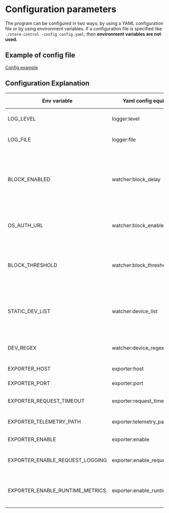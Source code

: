 # Configuration parameters

The program can be configured in two ways: by using a YAML configuration file or by using environment variables. If a configuration file is specified like `./storm-control -config config.yaml`, then **environment variables are not used.**

## Example of config file
[Config example](./config_example.yaml)


## Configuration Explanation

Env variable                    | Yaml config equivalent         | default value               | description                                                                            |
---                             |  ---                           |  ---                        | ---                                                                                    |
LOG_LEVEL                       | logger:level                   | debug                       | Storm control log level                                                                |
LOG_FILE                        | logger:file                    |                             | Log file (if not specified when stdout)                                                |
BLOCK_ENABLED                   | watcher:block_delay            | 10                          | Time duration in seconds before the unblock process initiates, after the block action. |
OS_AUTH_URL                     | watcher:block_enabled          | false                       | Enable block action in case of detected storm control                                  |
BLOCK_THRESHOLD                 | watcher:block_threshold        | 100                         | Threshold of broadcast and multicast packets to trigger block action                   |
STATIC_DEV_LIST                 | watcher:device_list            |                             | Static interface list if specified when device_regex is not checked                    |
DEV_REGEX                       | watcher:device_regex           | ^tap.{8}-.{2}$              | Regexp for search interfaces to monitor                                                |
EXPORTER_HOST                   | exporter:host                  | localhost                   | Exporter host to bind                                                                  |
EXPORTER_PORT                   | exporter:port                  | 8080                        | Exporter port to bind                                                                  |
EXPORTER_REQUEST_TIMEOUT        | exporter:request_timeout       | 10                          | Request timeout seconds                                                                |
EXPORTER_TELEMETRY_PATH         | exporter:telemetry_path        | /metrics                    | Exporter telemetry path                                                                |
EXPORTER_ENABLE                 | exporter:enable                | true                        | Enable exporter                                                                        |
EXPORTER_ENABLE_REQUEST_LOGGING | exporter:enable_request_logging| true                        | Activate logging for exporter API requests                                             |
EXPORTER_ENABLE_RUNTIME_METRICS | exporter:enable_runtime_metrics| false                       | Enable collection golang runtime metrics                                               |